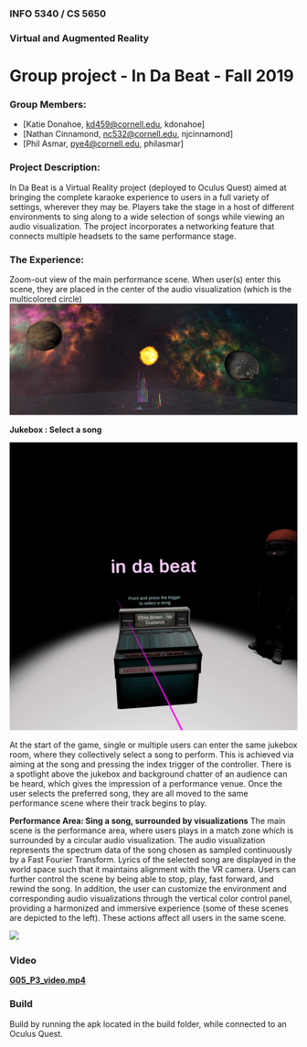 ### INFO 5340 / CS 5650
### Virtual and Augmented Reality 
# Group project - In Da Beat - Fall 2019

### Group Members:
- [Katie Donahoe, kd459@cornell.edu, kdonahoe]
- [Nathan Cinnamond, nc532@cornell.edu, njcinnamond]
- [Phil Asmar, pye4@cornell.edu, philasmar]

### Project Description:
In Da Beat is a Virtual Reality project (deployed to Oculus Quest) aimed at bringing the complete karaoke experience to users in a full variety of settings, wherever they may be. Players take the stage in a host of different environments to sing along to a wide selection of songs while viewing an audio visualization. The project incorporates a networking feature that connects multiple headsets to the same performance stage.

### The Experience:
Zoom-out view of the main performance scene. When user(s) enter this scene, they are placed in the center of the audio visualization (which is the multicolored circle)
![](multi2.PNG)

**Jukebox : Select a song**

![](jukebox.gif)

At the start of the game, single or multiple users can enter the same jukebox room, where they collectively select a song to perform. This is achieved via aiming at the song and pressing the index trigger of the controller. There is a spotlight above the jukebox and background chatter of an audience can be heard, which gives the impression of a performance venue. Once the user selects the preferred song, they are all moved to the same performance scene where their track begins to play.

**Performance Area: Sing a song, surrounded by visualizations**
The main scene is the performance area, where users plays in a match zone which is surrounded by a circular audio visualization. The audio visualization represents the spectrum data of the song chosen as sampled continuously by a Fast Fourier Transform. Lyrics of the selected song are displayed in the world space such that it maintains alignment with the VR camera. Users can further control the scene by being able to stop, play, fast forward, and rewind the song. In addition, the user can customize the environment and corresponding audio visualizations through the vertical color control panel, providing a harmonized and immersive experience (some of these scenes are depicted to the left). These actions affect all users in the same scene.

![](scene.gif)

### Video
**[G05_P3_video.mp4](https://drive.google.com/file/d/1S3_tEi53Kg-UI-6Hu0NEoKyvvc1i0VB8/view)**

### Build
Build by running the apk located in the build folder, while connected to an Oculus Quest.
